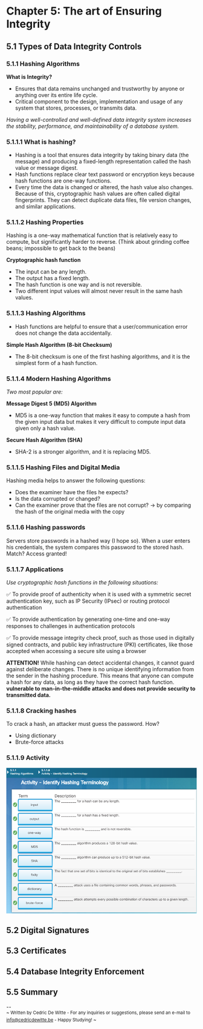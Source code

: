 # Chapter 5: The art of Ensuring Integrity
## 5.1 Types of Data Integrity Controls
### 5.1.1 Hashing Algorithms

**What is Integrity?**
- Ensures that data remains unchanged and trustworthy by anyone or anything over its entire life cycle.
- Critical component to the design, implementation and usage of any system that stores, processes, or transmits data.

_Having a well-controlled and well-defined data integrity system increases the stability, performance, and maintainability of a database system._

### 5.1.1.1 What is hashing?

- Hashing is a tool that ensures data integrity by taking binary data (the message) and producing a fixed-length representation called the hash value or message digest.
- Hash functions replace clear text password or encryption keys because hash functions are one-way functions.
- Every time the data is changed or altered, the hash value also changes. Because of this, cryptographic hash values are often called digital fingerprints. They can detect duplicate data files, file version changes, and similar applications.

### 5.1.1.2 Hashing Properties

Hashing is a one-way mathematical function that is relatively easy to compute, but significantly harder to reverse. (Think about grinding coffee beans; impossible to get back to the beans)

**Cryptographic hash function**

- The input can be any length.
- The output has a fixed length.
- The hash function is one way and is not reversible.
- Two different input values will almost never result in the same hash values.

### 5.1.1.3 Hashing Algorithms

- Hash functions are helpful to ensure that a user/communication error does not change the data accidentally.

**Simple Hash Algorithm (8-bit Checksum)**

- The 8-bit checksum is one of the first hashing algorithms, and it is the simplest form of a hash function.

### 5.1.1.4 Modern Hashing Algorithms

_Two most popular are:_

**Message Digest 5 (MD5) Algorithm**

- MD5 is a one-way function that makes it easy to compute a hash from the given input data but makes it very difficult to compute input data given only a hash value.

**Secure Hash Algorithm (SHA)**

- SHA-2 is a stronger algorithm, and it is replacing MD5.

### 5.1.1.5 Hashing Files and Digital Media

Hashing media helps to answer the following questions:
- Does the examiner have the files he expects?
- Is the data corrupted or changed?
- Can the examiner prove that the files are not corrupt?
-> by comparing the hash of the original media with the copy

### 5.1.1.6 Hashing passwords

Servers store passwords in a hashed way (I hope so). When a user enters his credentials, the system compares this password to the stored hash. Match? Access granted!

### 5.1.1.7 Applications

_Use cryptographic hash functions in the following situations:_

:white_check_mark:	To provide proof of authenticity when it is used with a symmetric secret authentication key, such as IP Security (IPsec) or routing protocol authentication

:white_check_mark:	To provide authentication by generating one-time and one-way responses to challenges in authentication protocols

:white_check_mark:	To provide message integrity check proof, such as those used in digitally signed contracts, and public key infrastructure (PKI) certificates, like those accepted when accessing a secure site using a browser

**ATTENTION!** While hashing can detect accidental changes, it cannot guard against deliberate changes. There is no unique identifying information from the sender in the hashing procedure. This means that anyone can compute a hash for any data, as long as they have the correct hash function. 
**vulnerable to man-in-the-middle attacks and does not provide security to transmitted data.**

### 5.1.1.8 Cracking hashes

To crack a hash, an attacker must guess the password.
How?
- Using dictionary
- Brute-force attacks

### 5.1.1.9 Activity
![Solution 5.1.1.9"](https://github.com/LennertMertens/cisco-cybersecurity/blob/master/img/C5-001.png "Solution 5.1.1.9")


## 5.2 Digital Signatures

## 5.3 Certificates

## 5.4 Database Integrity Enforcement

## 5.5 Summary





-- <br/>
<sup>~ Written by Cedric De Witte - For any inquiries or suggestions, please send an e-mail to info@cedricdewitte.be - Happy Studying! ~</sup>